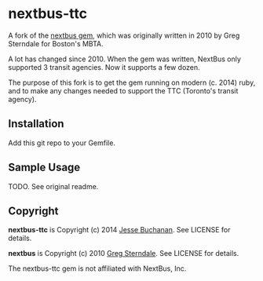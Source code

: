 # nextbus-ttc

A fork of the [nextbus gem](https://github.com/neweryankee/nextbus), which was originally written in 2010 by Greg Sterndale for Boston's MBTA.

A lot has changed since 2010. When the gem was written, NextBus only supported 3 transit agencies. Now it supports a few dozen. 

The purpose of this fork is to get the gem running on modern (c. 2014) ruby, and to make any changes needed to support the TTC (Toronto's transit agency).


## Installation

Add this git repo to your Gemfile.

## Sample Usage

TODO. See original readme.

## Copyright


**nextbus-ttc** is Copyright (c) 2014 [Jesse Buchanan](https://jessebuchanan.ca). See LICENSE for details.

**nextbus** is Copyright (c) 2010 [Greg Sterndale](http://gregsterndale.com). See LICENSE for details.

The nextbus-ttc gem is not affiliated with NextBus, Inc.
